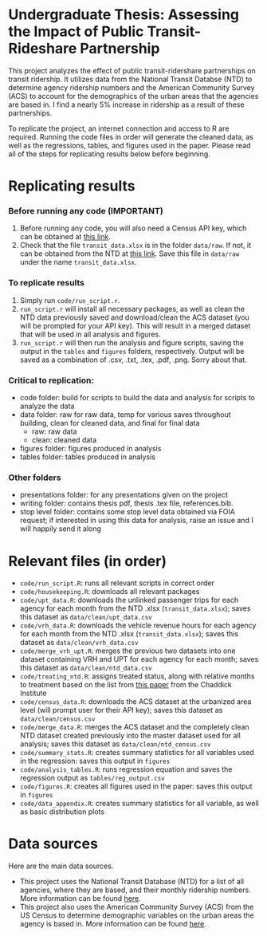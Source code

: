 # Undergraduate Thesis: Assessing the Impact of Public Transit-Rideshare Partnership 

This project analyzes the effect of public transit-ridershare partnerships on transit ridership. It utilizes data from the National Transit Databse (NTD) to determine agency ridership numbers and the American Community Survey (ACS) to account for the demographics of the urban areas that the agencies are based in. I find a nearly 5% increase in ridership as a result of these partnerships.

To replicate the project, an internet connection and access to R are required. Running the code files in order will generate the cleaned data, as well as the regressions, tables, and figures used in the paper. Please read all of the steps for replicating results below before beginning.

# Replicating results
### Before running any code (IMPORTANT)
1. Before running any code, you will also need a Census API key, which can be obtained at [this link](https://api.census.gov/data/key_signup.html).
2. Check that the file `transit_data.xlsx` is in the folder `data/raw`. If not, it can be obtained from the NTD at [this link](https://www.transit.dot.gov/ntd/data-product/monthly-module-adjusted-data-release). Save this file in `data/raw` under the name `transit_data.xlsx`.
### To replicate results
1. Simply run `code/run_script.r`.
2. `run_script.r` will install all necessary packages, as well as clean the NTD data previously saved and download/clean the ACS dataset (you will be prompted for your API key). This will result in a merged dataset that will be used in all analysis and figures.
3. `run_script.r` will then run the analysis and figure scripts, saving the output in the `tables` and `figures` folders, respectively. Output will be saved as a combination of .csv, .txt, .tex, .pdf, .png. Sorry about that.

### Critical to replication:
- code folder: build for scripts to build the data and analysis for scripts to analyze the data
- data folder: raw for raw data, temp for various saves throughout building, clean for cleaned data, and final for final data
  - raw: raw data
  - clean: cleaned data
- figures folder: figures produced in analysis
- tables folder: tables produced in analysis
### Other folders
- presentations folder: for any presentations given on the project
- writing folder: contains thesis pdf, thesis .tex file, references.bib.
- stop level folder: contains some stop level data obtained via FOIA request; if interested in using this data for analysis, raise an issue and I will happily send it along

# Relevant files (in order)
- `code/run_script.R`: runs all relevant scripts in correct order
- `code/housekeeping.R`: downloads all relevant packages
- `code/upt_data.R`: downloads the unlinked passenger trips for each agency for each month from the NTD .xlsx (`transit_data.xlsx`); saves this dataset as `data/clean/upt_data.csv`
- `code/vrh_data.R`: downloads the vehicle revenue hours for each agency for each month from the NTD .xlsx (`transit_data.xlsx`); saves this dataset as `data/clean/vrh_data.csv`
- `code/merge_vrh_upt.R`: merges the previous two datasets into one dataset containing VRH and UPT for each agency for each month; saves this dataset as `data/clean/ntd_data.csv`
- `code/treating_ntd.R`: assigns treated status, along with relative months to treatment based on the list from [this paper](https://las.depaul.edu/centers-and-institutes/chaddick-institute-for-metropolitan-development/research-and-publications/Documents/Partners%20in%20Transit_Live1.pdf) from the Chaddick Institute
- `code/census_data.R`: downloads the ACS dataset at the urbanized area level (will prompt user for their API key); saves this dataset as `data/clean/census.csv`
- `code/merge_data.R`: merges the ACS dataset and the completely clean NTD dataset created previously into the master dataset used for all analysis; saves this dataset as `data/clean/ntd_census.csv`
- `code/summary_stats.R`: creates summary statistics for all variables used in the regression: saves this output in `figures`
- `code/analysis_tables.R`: runs regression equation and saves the regression output as `tables/reg_output.csv`
- `code/figures.R`: creates all figures used in the paper: saves this output in `figures`
- `code/data_appendix.R`: creates summary statistics for all variable, as well as basic distribution plots

# Data sources
Here are the main data sources. 
- This project uses the National Transit Database (NTD) for a list of all agencies, where they are based, and their monthly ridership numbers. More information can be found [here](https://www.transit.dot.gov/ntd).
- This project also uses the American Community Survey (ACS) from the US Census to determine demographic variables on the urban areas the agency is based in. More information can be found [here](https://www.census.gov/programs-surveys/acs).

